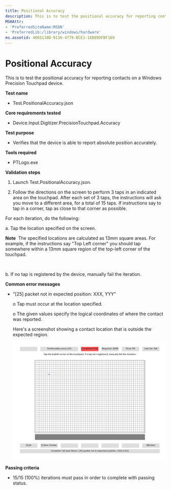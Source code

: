 ```yaml
---
title: Positional Accuracy
description: This is to test the positional accuracy for reporting contacts on a Windows Precision Touchpad device.
MSHAttr:
- 'PreferredSiteName:MSDN'
- 'PreferredLib:/library/windows/hardware'
ms.assetid: 4065138D-9136-4779-BCE1-1EB09DFBF169
---
```


# Positional Accuracy


This is to test the positional accuracy for reporting contacts on a Windows Precision Touchpad device.

**Test name**

-   Test.PositionalAccuracy.json

**Core requirements tested**

-   Device.Input.Digitizer.PrecisionTouchpad.Accuracy

**Test purpose**

-   Verifies that the device is able to report absolute position accurately.

**Tools required**

-   PTLogo.exe

**Validation steps**

1. Launch Test.PositionalAccuracy.json.

2. Follow the directions on the screen to perform 3 taps in an indicated area on the touchpad. After each set of 3 taps, the instructions will ask you move to a different area, for a total of 15 taps. If instructions say to tap in a corner, tap as close to that corner as possible.

For each iteration, do the following:

a. Tap the location specified on the screen.

**Note**  The specified locations are calculated as 13mm square areas. For example, if the instructions say "Top Left corner" you should tap somewhere within a 13mm square region of the top-left corner of the touchpad.

 

b. If no tap is registered by the device, manually fail the iteration.

**Common error messages**

-   "\[25\] packet not in expected position: XXX, YYY"

    o Tap must occur at the location specified.

    o The given values specify the logical coordinates of where the contact was reported.

    Here's a screenshot showing a contact location that is outside the expected region.

    ![screenshot from the positional accuracy test, showing a contact location that is outside the expected region.](../images/precision-test-posaccuracy.png)

**Passing criteria**

-   15/15 (100%) iterations must pass in order to complete with passing status.

 

 






